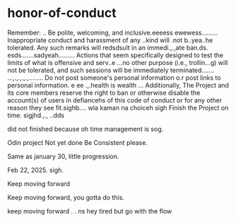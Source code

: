 # honor-of-conduct
Remember:
..
Be polite, welcoming, and inclusive.eeeess
ewewess.........
Inappropriate conduct and harassment of any ..kind will .not b..yea..he tolerated. Any such remarks will redsdsult in an immedi.,.,ate ban.ds.
esds.......sadyeah.........
Actions that seem specifically designed to test the limits of what is offensive and serv..e ...no other purpose (i.e., trollin...g) will not be tolerated, and such sessions will be immediately terminated.......
...,.,.,.,.,........
Do not post someone's personal information o.r post links to personal information. e ee .,.health is wealth
...
Additionally, The Project and its core members reserve the right to ban or otherwise disable the account(s) of users in defiancehs of this code of conduct or for any other reason they see fit.sighb....
 wla kaman na choiceh
sigh
Finish the Project on time.  sigjhd.,.,
..dds

did not finished because oh time management is sog.



Odin project
Not yet done
Be Consistent please.

Same as january 30, little progression.

Feb 22, 2025. sigh.


Keep moving forward

Keep moving forward, you gotta do this.

keep moving forward . . ns
hey
tired but go with the flow 
